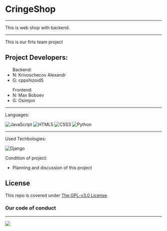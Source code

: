 # CringeShop
---

This is web shop with backend.

---
This is our firts team project

Project Developers:
---

<ul>
  Backend:
  <li>N: Krivoschecov Alexandr
  <li>G: cppshizoidS
</ul>
<ul>
  Frontend:
  <li>N: Max Boboev
  <li>G: Osimjon
</ul>

---
Languages:

![JavaScript](https://img.shields.io/badge/-JavaScript-090909?style=for-the-badge&logo=JavaScript&logoColor=E9D54D)
![HTML5](https://img.shields.io/badge/html5-%23E34F26.svg?style=for-the-badge&logo=html5&logoColor=white)
![CSS3](https://img.shields.io/badge/css3-%231572B6.svg?style=for-the-badge&logo=css3&logoColor=white)
![Python](https://img.shields.io/badge/python-3670A0?style=for-the-badge&logo=python&logoColor=ffdd54)

---
Used Techbologies:

![Django](https://img.shields.io/badge/django-%23092E20.svg?style=for-the-badge&logo=django&logoColor=white)


Condition of project:
* Planning and discussion of this project


## License

This repo is covered under [The GPL-v3.0 License](LICENSE).

### Our code of conduct


---
![](https://img.shields.io/tokei/lines/github/cppshizoidS/CringeShop)
